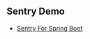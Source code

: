 ## Sentry Demo

- [Sentry For Spring Boot](https://docs.sentry.io/platforms/java/guides/spring-boot/)